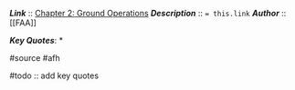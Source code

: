 ***Link***      :: [Chapter 2: Ground Operations](https://www.faa.gov/sites/faa.gov/files/regulations_policies/handbooks_manuals/aviation/airplane_handbook/03_afh_ch2.pdf)
***Description***      :: `= this.link`
***Author*** :: [[FAA]]

***Key Quotes***:
* 

#source #afh 

#todo :: add key quotes
